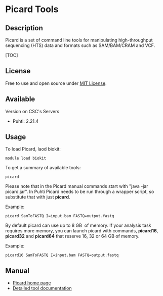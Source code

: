 # Picard Tools

## Description

Picard is a set of command line tools for manipulating high-throughput
sequencing (HTS) data and formats such as SAM/BAM/CRAM and VCF.


[TOC]

## License

Free to use and open source under [MIT License](https://github.com/broadinstitute/picard/blob/master/LICENSE.txt).

## Available

Version on CSC's Servers
- Puhti: 2.21.4

## Usage

To load Picard, laod biokit:
```text
module load biokit
```

To get a summary of available tools:
```text
picard
```

Please note that in the Picard manual commands start with "java -jar
picard.jar". In Puhti Picard needs to be run through a wrapper script,
so substitute that with just **picard**.

Example:
```
picard SamToFASTQ I=input.bam FASTQ=output.fastq
```

By default picard can use up to 8 GB  of memory. If your analysis task
requires more memory, you can launch picard with commands, **picard16**, **picard32**
and **picard64** that reserve 16, 32 or 64 GB of memory.

Example:
```text
picard16 SamToFASTQ I=input.bam FASTQ=output.fastq
```

## Manual

-   [Picard home page](http://broadinstitute.github.io/picard/)
-   [Detailed tool documentation](http://broadinstitute.github.io/picard/command-line-overview.html)
